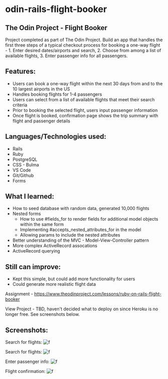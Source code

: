# odin-rails-flight-booker
## The Odin Project - Flight Booker

Project completed as part of The Odin Project. Build an app that handles the first three steps of a typical 
checkout process for booking a one-way flight - 1. Enter desired dates/airports and search, 2. Choose from
among a list of available flights, 3. Enter passenger info for all passengers.

## Features:
 - Users can book a one-way flight within the next 30 days from and to the 10 largest airports in the US
 - Handles booking flights for 1-4 passengers
 - Users can select from a list of available flights that meet their search criteria
 - Prior to booking the selected flight, users input passenger information
 - Once flight is booked, confirmation page shows the trip summary with flight and passenger details

## Languages/Technologies used:
 - Rails 
 - Ruby
 - PostgreSQL
 - CSS - Bulma
 - VS Code
 - Git/Github
 - Forms

## What I learned:
 - How to seed database with random data, generated 10,000 flights
 - Nested forms
    - How to use #fields_for to render fields for additional model objects within the same form
    - Implementing #accepts_nested_attributes_for in the model
    - Allowing params to include the nested attributes
 - Better understanding of the MVC - Model-View-Controller pattern
 - More complex ActiveRecord assocations
 - ActiveRecord querying
 
## Still can improve:
 - Kept this simple, but could add more functionality for users
 - Could generate more realistic flight data

Assignment - https://www.theodinproject.com/lessons/ruby-on-rails-flight-booker

View Project  - TBD, haven't decided what to deploy on since Heroku is no longer free. See screenshots below.

## Screenshots: 
Search for flights:
![f](https://user-images.githubusercontent.com/97067689/218544471-8afe621c-5616-456e-a0b7-5738bb3eaaa3.png)

Search for flights:
![f](https://user-images.githubusercontent.com/97067689/218545367-db88669c-ae03-480f-ad98-72073120e572.png)

Enter passenger info:
![f](https://user-images.githubusercontent.com/97067689/218545634-ce888026-582a-4b9f-94bf-9efe9f1dfe99.png)

Flight confirmation:
![f](https://user-images.githubusercontent.com/97067689/218545783-539c9d02-eeed-485c-954f-c315fc2c7952.png)



